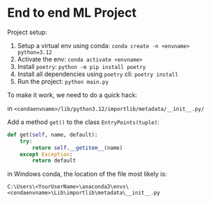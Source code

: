 # End to end ML Project

Project setup:

1. Setup a virtual env using conda: `conda create -n <envname> python=3.12`
2. Activate the env: `conda activate <envname>`
3. Install `poetry`: `python -m pip install poetry`
4. Install all dependencies using `poetry` cli: `poetry install`
5. Run the project: `python main.py`

To make it work, we need to do a quick hack:

in `<condaenvname>/lib/python3.12/importlib/metadata/__init__.py/`

Add a method `get()` to the class `EntryPoints(tuple)`:

```python
def get(self, name, default):
    try:
        return self.__getitem__(name)
    except Exception:
        return default
```

in Windows conda, the location of the file most likely is:

`C:\Users\<YourUserName>\anaconda3\envs\<condaenvname>\Lib\importlib\metadata\__init__.py`

